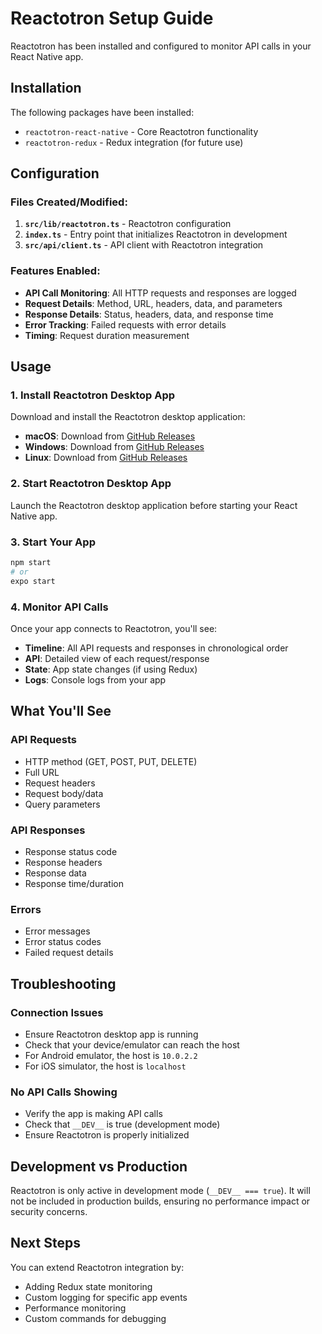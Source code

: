 # Reactotron Setup Guide

Reactotron has been installed and configured to monitor API calls in your React Native app.

## Installation

The following packages have been installed:
- `reactotron-react-native` - Core Reactotron functionality
- `reactotron-redux` - Redux integration (for future use)

## Configuration

### Files Created/Modified:

1. **`src/lib/reactotron.ts`** - Reactotron configuration
2. **`index.ts`** - Entry point that initializes Reactotron in development
3. **`src/api/client.ts`** - API client with Reactotron integration

### Features Enabled:

- **API Call Monitoring**: All HTTP requests and responses are logged
- **Request Details**: Method, URL, headers, data, and parameters
- **Response Details**: Status, headers, data, and response time
- **Error Tracking**: Failed requests with error details
- **Timing**: Request duration measurement

## Usage

### 1. Install Reactotron Desktop App

Download and install the Reactotron desktop application:
- **macOS**: Download from [GitHub Releases](https://github.com/infinitered/reactotron/releases)
- **Windows**: Download from [GitHub Releases](https://github.com/infinitered/reactotron/releases)
- **Linux**: Download from [GitHub Releases](https://github.com/infinitered/reactotron/releases)

### 2. Start Reactotron Desktop App

Launch the Reactotron desktop application before starting your React Native app.

### 3. Start Your App

```bash
npm start
# or
expo start
```

### 4. Monitor API Calls

Once your app connects to Reactotron, you'll see:
- **Timeline**: All API requests and responses in chronological order
- **API**: Detailed view of each request/response
- **State**: App state changes (if using Redux)
- **Logs**: Console logs from your app

## What You'll See

### API Requests
- HTTP method (GET, POST, PUT, DELETE)
- Full URL
- Request headers
- Request body/data
- Query parameters

### API Responses
- Response status code
- Response headers
- Response data
- Response time/duration

### Errors
- Error messages
- Error status codes
- Failed request details

## Troubleshooting

### Connection Issues
- Ensure Reactotron desktop app is running
- Check that your device/emulator can reach the host
- For Android emulator, the host is `10.0.2.2`
- For iOS simulator, the host is `localhost`

### No API Calls Showing
- Verify the app is making API calls
- Check that `__DEV__` is true (development mode)
- Ensure Reactotron is properly initialized

## Development vs Production

Reactotron is only active in development mode (`__DEV__ === true`). It will not be included in production builds, ensuring no performance impact or security concerns.

## Next Steps

You can extend Reactotron integration by:
- Adding Redux state monitoring
- Custom logging for specific app events
- Performance monitoring
- Custom commands for debugging
